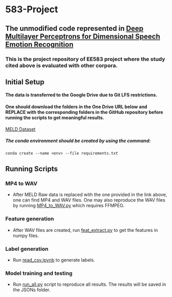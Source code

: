 # 583-Project
## The unmodified code represented in [Deep Multilayer Perceptrons for Dimensional Speech Emotion Recognition](https://github.com/bagustris/deep_mlp_ser)
### This is the project repository of EE583 project where the study cited above is evaluated with other corpora.

## Initial Setup
#### The data is transferred to the Google Drive due to Git LFS restrictions.
#### One should download the folders in the One Drive URL below and __REPLACE__ with the corresponding folders in the GitHub repository before running the scripts to get meaningful results. 
[MELD Dataset](https://1028f8d26f624cd18d39-my.sharepoint.com/:f:/g/personal/kutay_ugurlu_metu_edu_tr/EkSnJAtA9fBCntQzBIEHvCoBhmel9vTzjVsLdz8I6v1Vcg?e=Mgdq43)
##### The conda environment should be created by using the command:
```
conda create --name <env> --file requirements.txt
```

## Running Scripts 
### MP4 to WAV
* After MELD Raw data is replaced with the one provided in the link above, one can find MP4 and WAV files. One may also reproduce the WAV files by running [MP4_to_WAV.py](https://github.com/kutay-ugurlu/583-Project/blob/master/data/MELDRaw/test_data/output_repeated_splits_test/mp4_to_wav.py) which requires FFMPEG.
### Feature generation
* After WAV files are created, run [feat_extract.py](https://github.com/kutay-ugurlu/583-Project/blob/master/data/MELDRaw/test_data/output_repeated_splits_test/WAVs/feat_extract.py) to get the features in numpy files.
### Label generation
* Run [read_csv.ipynb](https://github.com/kutay-ugurlu/583-Project/blob/master/data/MELDRaw/read_csv.ipynb) to generate labels.
### Model training and testing 
* Run [run_all.py](https://github.com/kutay-ugurlu/583-Project/blob/master/code/run_all.py) script to reproduce all results. The results will be saved in the JSONs folder.
